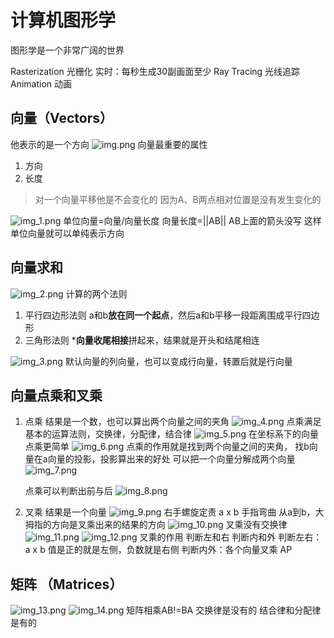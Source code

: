 # 计算机图形学
图形学是一个非常广阔的世界

Rasterization 光栅化
实时：每秒生成30副画面至少
Ray Tracing 光线追踪
Animation 动画

## 向量（Vectors）
他表示的是一个方向
![img.png](img.png)
向量最重要的属性
1. 方向
2. 长度 

> 对一个向量平移他是不会变化的 因为A、B两点相对位置是没有发生变化的

![img_1.png](img_1.png)
单位向量=向量/向量长度   向量长度=||AB|| AB上面的箭头没写  这样单位向量就可以单纯表示方向

## 向量求和
![img_2.png](img_2.png)
计算的两个法则
1. 平行四边形法则 a和b**放在同一个起点**，然后a和b平移一段距离围成平行四边形
2. 三角形法则 ***向量收尾相接**拼起来，结果就是开头和结尾相连

![img_3.png](img_3.png)
默认向量的列向量，也可以变成行向量，转置后就是行向量

## 向量点乘和叉乘
1. 点乘    结果是一个数，也可以算出两个向量之间的夹角
![img_4.png](img_4.png)
   点乘满足基本的运算法则，交换律，分配律，结合律
![img_5.png](img_5.png)
   在坐标系下的向量点乘更简单
![img_6.png](img_6.png)
   点乘的作用就是找到两个向量之间的夹角，
   找b向量在a向量的投影，投影算出来的好处 可以把一个向量分解成两个向量 
![img_7.png](img_7.png)

   点乘可以判断出前与后
![img_8.png](img_8.png)

2. 叉乘 结果是一个向量
![img_9.png](img_9.png)
右手螺旋定责
a x b 手指弯曲 从a到b，大拇指的方向是叉乘出来的结果的方向
![img_10.png](img_10.png)
   叉乘没有交换律
![img_11.png](img_11.png)
![img_12.png](img_12.png)
   叉乘的作用 判断左和右  判断内和外 
   判断左右：a x b 值是正的就是左侧，负数就是右侧
   判断内外：各个向量叉乘 AP

## 矩阵 （Matrices）
![img_13.png](img_13.png)
![img_14.png](img_14.png)
   矩阵相乘AB!=BA
   交换律是没有的
   结合律和分配律是有的